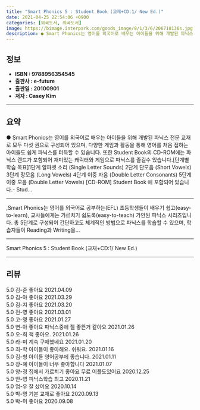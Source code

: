 ```yaml
---
title: "Smart Phonics 5 : Student Book (교재+CD:1/ New Ed.)"
date: 2021-04-25 22:54:06 +0900
categories: [외국도서, 외국도서]
image: https://bimage.interpark.com/goods_image/8/1/3/6/206718136s.jpg
description: ● Smart Phonics는 영어를 외국어로 배우는 아이들을 위해 개발된 파닉스 전문 교재로 모두 다섯 권으로 구성되어 있으며, 다양한 게임과 활동을 통해 영어를 처음 접하는 아이들도 쉽게 파닉스를 터득할 수 있습니다. 또한 Student Book의 CD-ROM에는 파닉스 랜드가 포
---
```


## **정보**

- **ISBN : 9788956354545**
- **출판사 : e-future**
- **출판일 : 20100901**
- **저자 : Casey Kim**

------



## **요약**

●  Smart Phonics는 영어를 외국어로 배우는 아이들을 위해 개발된 파닉스 전문 교재로 모두 다섯 권으로 구성되어 있으며, 다양한 게임과 활동을 통해 영어를 처음 접하는 아이들도 쉽게 파닉스를 터득할 수 있습니다. 또한 Student Book의 CD-ROM에는 파닉스 랜드가 포함되어 재미있는 캐릭터와 게임으로 파닉스를 즐길수 있습니다.[단계별 학습 목표]1단계  알파벳 소리 (Single Letter Sounds) 2단계  단모음 (Short Vowels) 3단계  장모음 (Long Vowels) 4단계  이중 자음 (Double Letter Consonants) 5단계  이중 모음 (Double Letter Vowels) [CD-ROM] Student Book 에 포함되어 있습니다.- Stud...

------

&#x0D;,Smart Phonics는 영어를 외국어로 공부하는(EFL) 초등학생들이 배우기 쉽고(easy-to-learn), 교사들에게는 가르치기 쉽도록(easy-to-teach) 가안된 파닉스 시리즈입니다.&#x0D;&#x0D;총 5단계로 구성되어 간단하고도 체계적인 방법으로 파닉스를 학습할 수 있으며, 학습자들이 Reading과 Writing을... 

------


Smart Phonics 5 : Student Book (교재+CD:1/ New Ed.) 

------


## **리뷰** 

5.0 김-준 좋아요 2021.04.09 <br/>5.0 김-아 좋아요 2021.03.29 <br/>5.0 김-지 좋아요 2021.03.20 <br/>5.0 전-영 좋아요 2021.03.01 <br/>5.0 고-영 좋아요 2021.01.27 <br/>5.0 변-아 좋아요 파닉스중에 젤 좋뜬거 같아요 2021.01.26 <br/>5.0 오-희 책 좋아요. 2021.01.26 <br/>5.0 라-미 계속 구매했네요 2021.01.20 <br/>5.0 최-학 아이들이 좋아해요.
쉬워요. 2021.01.16 <br/>5.0 김-형 아이들 영어공부에 좋습니다. 2021.01.11 <br/>5.0 장-혜 아이들이 너무 좋아합니다 2021.01.07 <br/>5.0 양-정 집에서 가르치기 좋아요 무료 어플도있어요 2020.12.25 <br/>5.0 안-영 피닉스학습 최고 2020.11.21 <br/>5.0 엄-우 잘 샀어요 2020.10.14 <br/>5.0 박-영 기본 교재로 좋아요 2020.09.13 <br/>5.0 박-미 좋아요 2020.09.08 <br/>
